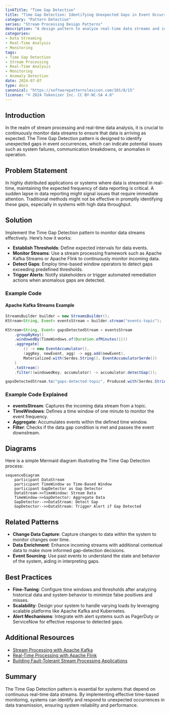 ```yaml
---
linkTitle: "Time Gap Detection"
title: "Time Gap Detection: Identifying Unexpected Gaps in Event Occurrences"
category: "Pattern Detection"
series: "Stream Processing Design Patterns"
description: "A design pattern to analyze real-time data streams and identify gaps in event occurrences, indicating potential issues such as system failures or communication breakdowns."
categories:
- Data Streaming
- Real-Time Analysis
- Monitoring
tags:
- Time Gap Detection
- Stream Processing
- Real-Time Analysis
- Monitoring
- Anomaly Detection
date: 2024-07-07
type: docs
canonical: "https://softwarepatternslexicon.com/101/8/15"
license: "© 2024 Tokenizer Inc. CC BY-NC-SA 4.0"
---
```


## Introduction

In the realm of stream processing and real-time data analysis, it is crucial to continuously monitor data streams to ensure that data is arriving as expected. The Time Gap Detection pattern is designed to identify unexpected gaps in event occurrences, which can indicate potential issues such as system failures, communication breakdowns, or anomalies in operation.

## Problem Statement

In highly distributed applications or systems where data is streamed in real-time, maintaining the expected frequency of data reporting is critical. A sudden lapse in data reporting might signal issues that require immediate attention. Traditional methods might not be effective in promptly identifying these gaps, especially in systems with high data throughput.

## Solution

Implement the Time Gap Detection pattern to monitor data streams effectively. Here’s how it works:

- **Establish Thresholds**: Define expected intervals for data events.
- **Monitor Streams**: Use a stream processing framework such as Apache Kafka Streams or Apache Flink to continuously monitor incoming data.
- **Detect Gaps**: Employ time-based window operators to detect gaps exceeding predefined thresholds.
- **Trigger Alerts**: Notify stakeholders or trigger automated remediation actions when anomalous gaps are detected.

### Example Code

#### Apache Kafka Streams Example

```java
StreamsBuilder builder = new StreamsBuilder();
KStream<String, Event> eventsStream = builder.stream("events-topic");

KStream<String, Event> gapsDetectedStream = eventsStream
    .groupByKey()
    .windowedBy(TimeWindows.of(Duration.ofMinutes(1)))
    .aggregate(
        () -> new EventAccumulator(),
        (aggKey, newEvent, agg) -> agg.add(newEvent),
        Materialized.with(Serdes.String(), EventAccumulatorSerde())
    )
    .toStream()
    .filter((windowedKey, accumulator) -> accumulator.detectGap());

gapsDetectedStream.to("gaps-detected-topic", Produced.with(Serdes.String(), /* Event Serde */ Serdes.String()));
```

### Example Code Explained

- **eventsStream**: Captures the incoming data stream from a topic.
- **TimeWindows**: Defines a time window of one minute to monitor the event frequency.
- **Aggregate**: Accumulates events within the defined time window.
- **Filter**: Checks if the data gap condition is met and passes the event downstream.
  
## Diagrams

Here is a simple Mermaid diagram illustrating the Time Gap Detection process:

```mermaid
sequenceDiagram
    participant DataStream
    participant TimeWindow as Time-Based Window
    participant GapDetector as Gap Detector
    DataStream->>TimeWindow: Stream Data
    TimeWindow->>GapDetector: Aggregate Data
    GapDetector-->>DataStream: Detect Gap
    GapDetector-->>DataStream: Trigger Alert if Gap Detected
```

## Related Patterns

- **Change Data Capture**: Capture changes to data within the system to monitor changes over time.
- **Data Enrichment**: Enhance incoming streams with additional contextual data to make more informed gap-detection decisions.
- **Event Sourcing**: Use past events to understand the state and behavior of the system, aiding in interpreting gaps.

## Best Practices

- **Fine-Tuning**: Configure time windows and thresholds after analyzing historical data and system behavior to minimize false positives and misses.
- **Scalability**: Design your system to handle varying loads by leveraging scalable platforms like Apache Kafka and Kubernetes.
- **Alert Mechanisms**: Integrate with alert systems such as PagerDuty or ServiceNow for effective response to detected gaps.

## Additional Resources

- [Stream Processing with Apache Kafka](https://kafka.apache.org/documentation/streams/)
- [Real-Time Processing with Apache Flink](https://ci.apache.org/projects/flink/flink-docs-release-1.13/)
- [Building Fault-Tolerant Stream Processing Applications](https://www.confluent.io/stream-processing-101)

## Summary

The Time Gap Detection pattern is essential for systems that depend on continuous real-time data streams. By implementing effective time-based monitoring, systems can identify and respond to unexpected occurrences in data transmission, ensuring system reliability and performance.

